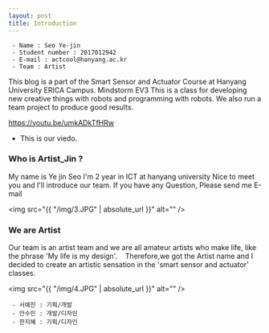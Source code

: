 ```yaml
---
layout: post
title: Introduction
---
```



     - Name : Seo Ye-jin
     - Student number : 2017012942
     - E-mail : actcool@hanyang.ac.kr
     - Team : Artist 



This blog is a part of the Smart Sensor and Actuator Course at Hanyang University ERICA Campus. Mindstorm EV3 This is a class for developing new creative things with robots and programming with robots. We also run a team project to produce good results.  

https://youtu.be/umkADkTfHRw
- This is our viedo.


### Who is Artist_Jin ?
  
  My name is Ye jin Seo I'm 2 year in ICT at hanyang university 
  Nice to meet you and I'll introduce our team. 
  If you have any Question, Please send me E-mail 
  
  <img src="{{ "/img/3.JPG" | absolute_url }}" alt="" />

### We are Artist

   Our team is an artist team and we are all amateur artists who make life, like the phrase 'My life is my design'.
   Therefore,we got the Artist name and I decided to create an artistic sensation in the 'smart sensor and actuator' classes.
    

   <img src="{{ "/img/4.JPG" | absolute_url }}" alt="" />

     - 서예진 : 기획/개발 
     - 안수민 : 개발/디자인
     - 한지혜 : 기획/디자인
     


    
